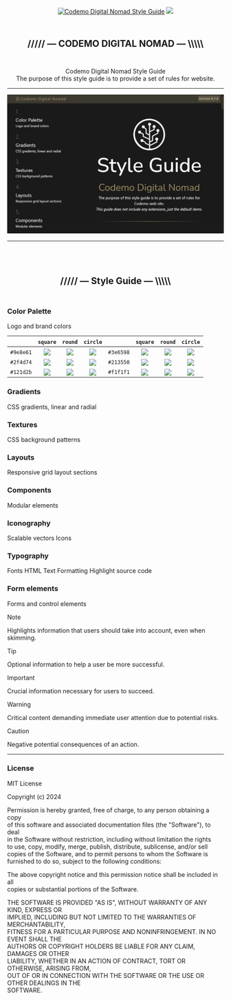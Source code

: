 <p align="center">  
  <a href="https://github.com/gigamaster/codemo">
  <img src="https://github.com/gigamaster/codemo/html-css-javascript.svg" width="auto" alt="Codemo Digital Nomad Style Guide"></a>
  <img src="http://ForTheBadge.com/images/badges/powered-by-electricity.svg">
</p>

<h2 align="center">
<br />
///// — CODEMO DIGITAL NOMAD — \\\\\
<br /><br />
</h1>


<p align="center">Codemo Digital Nomad Style Guide<br>  
The purpose of this style guide is to provide a set of rules for website.</p>

--- 
  
[![Codemo Digital Nomad Style Guide](style-guide-cover.webp)](https://gigamaster.github.io/codemo/)
  
--- 

<h2 align="center">
<br />
<br />
///// — Style Guide — \\\\\
<br /><br />
</h2>

### Color Palette
Logo and brand colors

| | `square` | `round` | `circle` | | `square` | `round` | `circle` |
|:--:|:--:|:--:|:--:|:--:|:--:|:--:|:--:|
|`#9e8e61`|<a href='#'><img valign='middle' src='https://readme-swatches.vercel.app/9e8e61'/></a>|<a href='#'><img valign='middle' src='https://readme-swatches.vercel.app/9e8e61?style=round'/></a>|<a href='#'><img valign='middle' src='https://readme-swatches.vercel.app/9e8e61?style=circle'/></a>|`#3e6598`|<a href='#'><img valign='middle' src='https://readme-swatches.vercel.app/3e6598'/></a>|<a href='#'><img valign='middle' src='https://readme-swatches.vercel.app/3e6598?style=round'/></a>|<a href='#'><img valign='middle' src='https://readme-swatches.vercel.app/3e6598?style=circle'/></a>|
|`#2f4d74`|<a href='#'><img valign='middle' src='https://readme-swatches.vercel.app/2f4d74'/></a>|<a href='#'><img valign='middle' src='https://readme-swatches.vercel.app/2f4d74?style=round'/></a>|<a href='#'><img valign='middle' src='https://readme-swatches.vercel.app/2f4d74?style=circle'/></a>|`#213550`|<a href='#'><img valign='middle' src='https://readme-swatches.vercel.app/213550'/></a>|<a href='#'><img valign='middle' src='https://readme-swatches.vercel.app/213550?style=round'/></a>|<a href='#'><img valign='middle' src='https://readme-swatches.vercel.app/213550?style=circle'/></a>|
|`#121d2b`|<a href='#'><img valign='middle' src='https://readme-swatches.vercel.app/121d2b'/></a>|<a href='#'><img valign='middle' src='https://readme-swatches.vercel.app/121d2b?style=round'/></a>|<a href='#'><img valign='middle' src='https://readme-swatches.vercel.app/121d2b?style=circle'/></a>|`#f1f1f1`|<a href='#'><img valign='middle' src='https://readme-swatches.vercel.app/f1f1f1'/></a>|<a href='#'><img valign='middle' src='https://readme-swatches.vercel.app/f1f1f1?style=round'/></a>|<a href='#'><img valign='middle' src='https://readme-swatches.vercel.app/f1f1f1?style=circle'/></a>|


### Gradients
CSS gradients, linear and radial

### Textures
CSS background patterns

### Layouts
Responsive grid layout sections

### Components
Modular elements

### Iconography
Scalable vectors Icons

### Typography
Fonts
HTML Text Formatting
Highlight source code

### Form elements
Forms and control elements

> [!NOTE]
> Highlights information that users should take into account, even when skimming.

> [!TIP]
> Optional information to help a user be more successful.

> [!IMPORTANT]
> Crucial information necessary for users to succeed.

> [!WARNING]
> Critical content demanding immediate user attention due to potential risks.

> [!CAUTION]
> Negative potential consequences of an action.

---

### License

MIT License

Copyright (c) 2024

Permission is hereby granted, free of charge, to any person obtaining a copy   
of this software and associated documentation files (the "Software"), to deal   
in the Software without restriction, including without limitation the rights   
to use, copy, modify, merge, publish, distribute, sublicense, and/or sell   
copies of the Software, and to permit persons to whom the Software is   
furnished to do so, subject to the following conditions:   
   
The above copyright notice and this permission notice shall be included in all   
copies or substantial portions of the Software.   

THE SOFTWARE IS PROVIDED "AS IS", WITHOUT WARRANTY OF ANY KIND, EXPRESS OR   
IMPLIED, INCLUDING BUT NOT LIMITED TO THE WARRANTIES OF MERCHANTABILITY,   
FITNESS FOR A PARTICULAR PURPOSE AND NONINFRINGEMENT. IN NO EVENT SHALL THE   
AUTHORS OR COPYRIGHT HOLDERS BE LIABLE FOR ANY CLAIM, DAMAGES OR OTHER   
LIABILITY, WHETHER IN AN ACTION OF CONTRACT, TORT OR OTHERWISE, ARISING FROM,   
OUT OF OR IN CONNECTION WITH THE SOFTWARE OR THE USE OR OTHER DEALINGS IN THE   
SOFTWARE.   

[web]: https://gigamaster.github.io/codemo/web-app/
[dpaint]: https://gigamaster.github.io/codemo/web-app/dpaint/
[drawio]: https://gigamaster.github.io/codemo/web-app/drawio/
